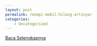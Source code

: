 ```yaml
---
layout: post
permalink: /mimpi-mobil-hilang-artinya/
categories:
    - Uncategorized
---
```


[Baca Selengkapnya](/10)